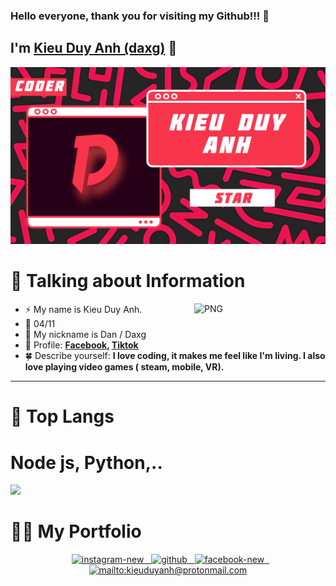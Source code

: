 ### Hello everyone, thank you for visiting my Github!!! 👋

## I'm [**Kieu Duy Anh (daxg)**](https://www.facebook.com/d4xgg) 👋
<a href="#" target="_blank">
  <img src="ggstra.png" width="1200" alt="Click to see the source" />
</a>

# 📰 Talking about Information
<img align="right" width=210px alt="PNG" src="https://i.pinimg.com/originals/a0/10/21/a010215b786ada4176ae237b5b154310.gif" />

-   ⚡ My name is Kieu Duy Anh.
-   🌟 04/11
-   💬 My nickname is Dan / Daxg
-   🍁 Profile: **[Facebook](https://www.facebook.com/d4xgg), [Tiktok](https://tiktok.com/@k1euduy4nh)**
-   🍀 Describe yourself: **I love coding, it makes me feel like I'm living. I also love playing video games ( steam, mobile, VR).**
<hr>

# 📖 Top Langs
# Node js, Python,..
![](https://i.imgur.com/OjnuWzw.gif)
# 🤝🏻 My Portfolio
<p align="center">
&nbsp; <a href="https://www.instagram.com/yeungocnhi/" target="_blank" rel="noopener noreferrer"><img width="120" height="120" src="https://img.icons8.com/fluency/120/instagram-new.png" alt="instagram-new"/>
&nbsp; <a href="https://github.com/d4xg" target="_blank" rel="noopener noreferrer"><img width="120" height="120" src="https://img.icons8.com/3d-fluency/120/github.png" alt="github"/>
&nbsp; <a href="https://www.facebook.com/d4xgg" target="_blank" rel="noopener noreferrer"><img width="110" height="110" src="https://img.icons8.com/fluency/110/facebook-new.png" alt="facebook-new"/>
&nbsp; <a href="mailto:kieuduyanh@protonmail.com" target="_blank" rel="noopener noreferrer"><img width="100" height="100" src="https://img.icons8.com/color/100/protonmail-2.png" alt="mailto:kieuduyanh@protonmail.com"/>
</p>
<br>

